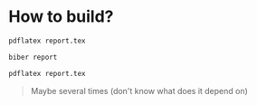# How to build?

```Bash
pdflatex report.tex
```

```Bash
biber report
```

```Bash
pdflatex report.tex 
```

> Maybe several times (don't know what does it depend on)
